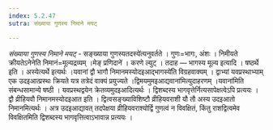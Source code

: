 ```yaml
---
index: 5.2.47
sutra: संख्याया गुणस्य निमाने मयट्

---
```

_संख्याया गुणस्य निमाने मयट्_ - सङ्ख्याया गुणस्यतदस्ये॑त्यनुवर्तते । गुणः=भागः, अंशः । निमीयते क्रीयतेऽनेनेति निमानं=मूल्यद्रव्यम् ।मेङ् प्रणिदाने॑ । करणे ल्युट् । तदाह — भागस्य मूल्य इत्यादि । षष्ठर्थे इति । अस्येत्यर्थे इत्यर्थः ।यवानां द्वौ भागौ निमानमस्योदइआद्भागस्ये॑ति विग्रहवाक्यम् । द्वाभ्यां यवप्रस्थाभ्याम् एक उदइआत्प्रस्थः क्रियते यत्र तत्रेदं वाक्यं प्रयुज्यते ।द्विमयमुमइआद्यवाना॑मित्युदाहरणम् ।यवाना॑मिति संबन्धसामान्ये षष्ठी । यवप्रस्थद्वयेन क्रेतव्यमुदइआदित्यर्थः । द्विशब्दस्य भागवृत्तेर्नित्यसापेक्षत्वेऽपि प्रत्ययः । द्वौ व्रीहियवौ निमानमस्योदइआत इति । द्वित्वसङ्ख्याविशिष्टौ व्रीहियवराशी यौ तौ अस्य उदइआतो निमानमित्यर्थः । अत्र उदइआद्यावत् तदपेक्षया व्रीहियवराश्योर्द्वि गुणत्वं न विवक्षितं, किंतु राशद्वित्वमेव विवक्षितमिति द्विशब्दस्य भागवृत्तित्वाऽभावान्न प्रत्ययः ।